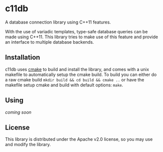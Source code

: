 # c11db

A database connection library using C++11 features.

With the use of variadic templates, type-safe database queries can be made
using C++11. This library tries to make use of this feature and provide an
interface to multiple database backends.

## Installation

c11db uses [cmake][cmake] to build and install the library, and comes with a
unix makefile to automatically setup the cmake build. To build you can either
do a raw cmake build `mkdir build && cd build && cmake ..` or have the makefile
setup cmake and build with default options: `make`.

## Using

*coming soon*

## License

This library is distributed under the Apache v2.0 license, so you may use and
modify the library.

[cmake]: http://cmake.org/
